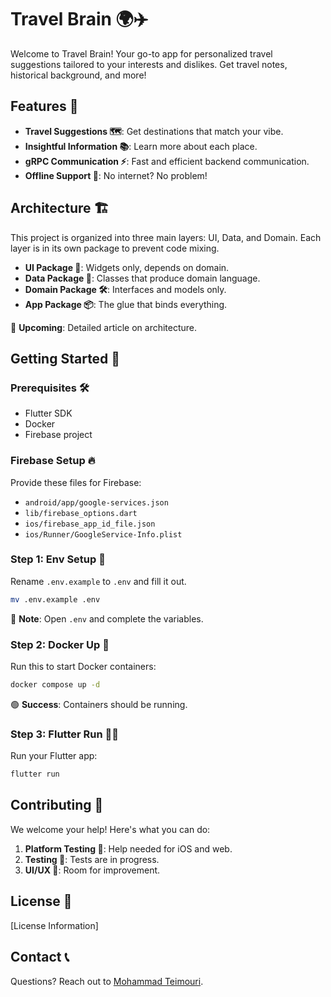 # Travel Brain 🌍✈️

Welcome to Travel Brain! Your go-to app for personalized travel suggestions tailored to your interests and dislikes. Get travel notes, historical background, and more!

## Features 🌟

- **Travel Suggestions 🗺️**: Get destinations that match your vibe.
- **Insightful Information 📚**: Learn more about each place.
- **gRPC Communication ⚡**: Fast and efficient backend communication.
- **Offline Support 📴**: No internet? No problem!

## Architecture 🏗️

This project is organized into three main layers: UI, Data, and Domain. Each layer is in its own package to prevent code mixing.

- **UI Package 🎨**: Widgets only, depends on domain.
- **Data Package 💾**: Classes that produce domain language.
- **Domain Package 🛠️**: Interfaces and models only.
- **App Package 📦**: The glue that binds everything.

📝 **Upcoming**: Detailed article on architecture.

## Getting Started 🚀

### Prerequisites 🛠️

- Flutter SDK
- Docker
- Firebase project

### Firebase Setup 🔥

Provide these files for Firebase:

- `android/app/google-services.json`
- `lib/firebase_options.dart`
- `ios/firebase_app_id_file.json`
- `ios/Runner/GoogleService-Info.plist`

### Step 1: Env Setup 🌱

Rename `.env.example` to `.env` and fill it out.

```bash
mv .env.example .env
```

📝 **Note**: Open `.env` and complete the variables.

### Step 2: Docker Up 🐳

Run this to start Docker containers:

```bash
docker compose up -d
```

🟢 **Success**: Containers should be running.

### Step 3: Flutter Run 🏃‍♂️

Run your Flutter app:

```bash
flutter run
```

## Contributing 🤝

We welcome your help! Here's what you can do:

1. **Platform Testing 📱**: Help needed for iOS and web.
2. **Testing 🧪**: Tests are in progress.
3. **UI/UX 🎨**: Room for improvement.

## License 📄

[License Information]

## Contact 📞

Questions? Reach out to [Mohammad Teimouri](mailto:moshi1376@yahoo.com).
